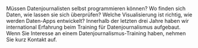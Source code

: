 Müssen Datenjournalisten selbst programmieren können? Wo finden sich Daten, wie lassen sie sich überprüfen? Welche Visualisierung ist richtig, wie werden Daten-Apps entwickelt? Innerhalb der letzten drei Jahre haben wir international Erfahrung beim Training für Datenjournalismus aufgebaut. Wenn Sie Interesse an einem Datenjournalismus-Training haben, nehmen Sie kurz Kontakt auf. 
